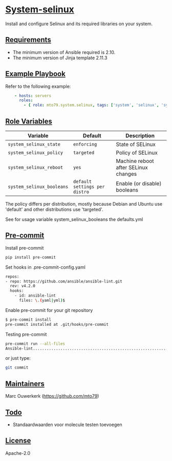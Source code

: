 # [System-selinux](#system-selinux)

Install and configure Selinux and its required libraries on your system.

## [Requirements](#requirements)

* The minimum version of Ansible required is 2.10.
* The minimum version of Jinja template 2.11.3

## [Example Playbook](#example-playbook)

Refer to the following example:

```yaml
    - hosts: servers
      roles:
        - { role: mto79.system.selinux, tags: ['system', 'selinux', 'system'] }
```

## [Role Variables](#role-variables)

| Variable | Default | Description |
| -------- | ------- | ----------- |
| `system_selinux_state`| `enforcing` | State of SELinux |
| `system_selinux_policy` | `targeted` | Policy of SELinux |
| `system_selinux_reboot` | `yes` | Machine reboot after SELinux changes |
| `system_selinux_booleans`| `default settings per distro` | Enable (or disable) booleans |

The policy differs per distribution, mostly because Debian and Ubuntu use 'default' and other distributions use 'targeted'.

See for usage variable system_selinux_booleans the defaults.yml

## [Pre-commit](#pre-commit)

Install pre-commit

```bash
pip install pre-commit
```

Set hooks in .pre-commit-config.yaml

```bash
repos:
- repo: https://github.com/ansible/ansible-lint.git
  rev: v4.2.0
  hooks:
    - id: ansible-lint
      files: \.(yaml|yml)$
```

Enable pre-commit for your git repository

```bash
$ pre-commit install
pre-commit installed at .git/hooks/pre-commit
```

Testing pre-commit

```bash
pre-commit run --all-files
Ansible-lint.............................................................Passed
```

or just type:

```bash
git commit
```

## [Maintainers](#maintainers)

Marc Ouwerkerk (<https://github.com/mto79>)

## [Todo](#todo)

* Standaardwaarden voor molecule testen toevoegen

## [License](#license)

Apache-2.0
